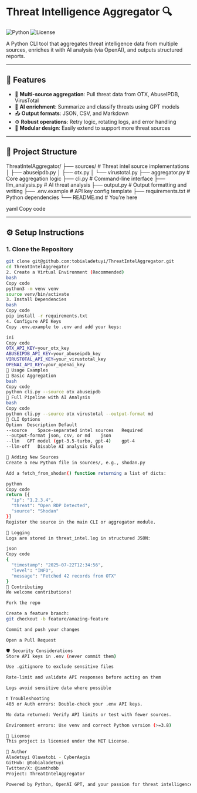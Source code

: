 # Threat Intelligence Aggregator 🔍

![Python](https://img.shields.io/badge/python-3.8%2B-blue)
![License](https://img.shields.io/badge/license-MIT-green)

A Python CLI tool that aggregates threat intelligence data from multiple sources, enriches it with AI analysis (via OpenAI), and outputs structured reports.

---

## 🚀 Features

- 🔎 **Multi-source aggregation**: Pull threat data from OTX, AbuseIPDB, VirusTotal
- 🤖 **AI enrichment**: Summarize and classify threats using GPT models
- 📤 **Output formats**: JSON, CSV, and Markdown
- ⚙️ **Robust operations**: Retry logic, rotating logs, and error handling
- 🧩 **Modular design**: Easily extend to support more threat sources

---

## 📁 Project Structure

ThreatIntelAggregator/
├── sources/ # Threat intel source implementations
│ ├── abuseipdb.py
│ ├── otx.py
│ └── virustotal.py
├── aggregator.py # Core aggregation logic
├── cli.py # Command-line interface
├── llm_analysis.py # AI threat analysis
├── output.py # Output formatting and writing
├── .env.example # API key config template
├── requirements.txt # Python dependencies
└── README.md # You're here

yaml
Copy code

---

## ⚙️ Setup Instructions

### 1. Clone the Repository
```bash
git clone git@github.com:tobialadetuyi/ThreatIntelAggregator.git
cd ThreatIntelAggregator
2. Create a Virtual Environment (Recommended)
bash
Copy code
python3 -m venv venv
source venv/bin/activate
3. Install Dependencies
bash
Copy code
pip install -r requirements.txt
4. Configure API Keys
Copy .env.example to .env and add your keys:

ini
Copy code
OTX_API_KEY=your_otx_key
ABUSEIPDB_API_KEY=your_abuseipdb_key
VIRUSTOTAL_API_KEY=your_virustotal_key
OPENAI_API_KEY=your_openai_key
🧪 Usage Examples
🔹 Basic Aggregation
bash
Copy code
python cli.py --source otx abuseipdb
🔹 Full Pipeline with AI Analysis
bash
Copy code
python cli.py --source otx virustotal --output-format md
🔹 CLI Options
Option	Description	Default
--source	Space-separated intel sources	Required
--output-format	json, csv, or md	json
--llm	GPT model (gpt-3.5-turbo, gpt-4)	gpt-4
--llm-off	Disable AI analysis	False

🧩 Adding New Sources
Create a new Python file in sources/, e.g., shodan.py

Add a fetch_from_shodan() function returning a list of dicts:

python
Copy code
return [{
  "ip": "1.2.3.4",
  "threat": "Open RDP Detected",
  "source": "Shodan"
}]
Register the source in the main CLI or aggregator module.

📝 Logging
Logs are stored in threat_intel.log in structured JSON:

json
Copy code
{
  "timestamp": "2025-07-22T12:34:56",
  "level": "INFO",
  "message": "Fetched 42 records from OTX"
}
🤝 Contributing
We welcome contributions!

Fork the repo

Create a feature branch:
git checkout -b feature/amazing-feature

Commit and push your changes

Open a Pull Request

🛡️ Security Considerations
Store API keys in .env (never commit them)

Use .gitignore to exclude sensitive files

Rate-limit and validate API responses before acting on them

Logs avoid sensitive data where possible

❗ Troubleshooting
403 or Auth errors: Double-check your .env API keys.

No data returned: Verify API limits or test with fewer sources.

Environment errors: Use venv and correct Python version (>=3.8)

📄 License
This project is licensed under the MIT License.

📌 Author
Aladetuyi Oluwatobi - CyberAegis
GitHub: @tobialadetuyi
Twitter/X: @iamthobb
Project: ThreatIntelAggregator

Powered by Python, OpenAI GPT, and your passion for threat intelligence.

